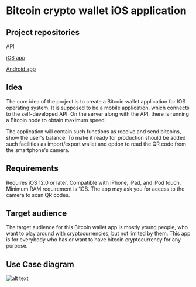 # Bitcoin crypto wallet iOS application

## Project repositories
[API](https://github.com/kushkamisha/bitcoin-wallet)

[iOS app](https://github.com/ladroid/KpiMobileDev/tree/iOSDev)

[Android app](https://github.com/Cyned/BitWallet)

## Idea
The core idea of the project is to create a Bitcoin wallet application for IOS operating system. It is supposed to be a mobile application, which connects to the self-developed API. On the server along with the API, there is running a Bitcoin node to obtain maximum speed.

The application will contain such functions as receive and send bitcoins, show the user's balance. To make it ready for production should be added such facilities as import/export wallet and option to read the QR code from the smartphone's camera.

## Requirements
Requires iOS 12.0 or later. Compatible with iPhone, iPad, and iPod touch. Minimum RAM requirement is 1GB. The app may ask you for access to the camera to scan QR codes.

## Target audience
The target audience for this Bitcoin wallet app is mostly young people, who want to play around with cryptocurrencies, but not limited by them. This app is for everybody who has or want to have bitcoin cryptocurrency for any purpose.

## Use Case diagram
![alt text](https://github.com/kushkamisha/bitcoin-wallet/blob/master/docs/Use%20Case%20Diagram.svg)
